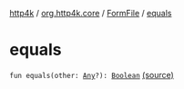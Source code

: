[http4k](../../index.md) / [org.http4k.core](../index.md) / [FormFile](index.md) / [equals](./equals.md)

# equals

`fun equals(other: `[`Any`](https://kotlinlang.org/api/latest/jvm/stdlib/kotlin/-any/index.html)`?): `[`Boolean`](https://kotlinlang.org/api/latest/jvm/stdlib/kotlin/-boolean/index.html) [(source)](https://github.com/http4k/http4k/blob/master/http4k-multipart/src/main/kotlin/org/http4k/core/FormFile.kt#L17)